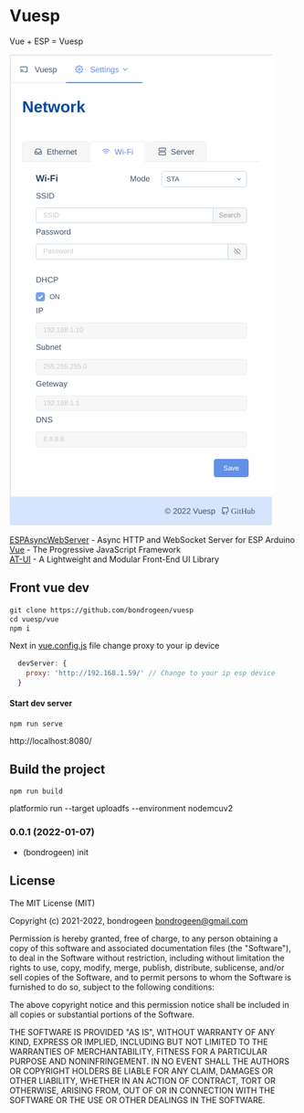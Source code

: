 # Vuesp 

Vue + ESP = Vuesp


![image](https://raw.githubusercontent.com/bondrogeen/vuesp/main/github/images/screen1.png)


[ESPAsyncWebServer](https://github.com/me-no-dev/ESPAsyncWebServer) - Async HTTP and WebSocket Server for ESP Arduino   
[Vue](https://vuejs.org/) - The Progressive
JavaScript Framework     
[AT-UI](https://at-ui.github.io/at-ui/#/en) - A Lightweight and Modular Front-End UI Library   



## Front vue dev
```
git clone https://github.com/bondrogeen/vuesp
cd vuesp/vue
npm i
```

Next in  [vue.config.js](./vue/vue.config.js) file change proxy to your ip device

```js
  devServer: {
    proxy: 'http://192.168.1.59/' // Change to your ip esp device
  }
```

#### Start dev server
```
npm run serve
```

http://localhost:8080/ 



## Build the project
```
npm run build
```

platformio run --target uploadfs --environment nodemcuv2


### 0.0.1 (2022-01-07)
* (bondrogeen) init

## License

The MIT License (MIT)

Copyright (c) 2021-2022, bondrogeen <bondrogeen@gmail.com>

Permission is hereby granted, free of charge, to any person obtaining a copy
of this software and associated documentation files (the "Software"), to deal
in the Software without restriction, including without limitation the rights
to use, copy, modify, merge, publish, distribute, sublicense, and/or sell
copies of the Software, and to permit persons to whom the Software is
furnished to do so, subject to the following conditions:

The above copyright notice and this permission notice shall be included in
all copies or substantial portions of the Software.

THE SOFTWARE IS PROVIDED "AS IS", WITHOUT WARRANTY OF ANY KIND, EXPRESS OR
IMPLIED, INCLUDING BUT NOT LIMITED TO THE WARRANTIES OF MERCHANTABILITY,
FITNESS FOR A PARTICULAR PURPOSE AND NONINFRINGEMENT. IN NO EVENT SHALL THE
AUTHORS OR COPYRIGHT HOLDERS BE LIABLE FOR ANY CLAIM, DAMAGES OR OTHER
LIABILITY, WHETHER IN AN ACTION OF CONTRACT, TORT OR OTHERWISE, ARISING FROM,
OUT OF OR IN CONNECTION WITH THE SOFTWARE OR THE USE OR OTHER DEALINGS IN
THE SOFTWARE.
